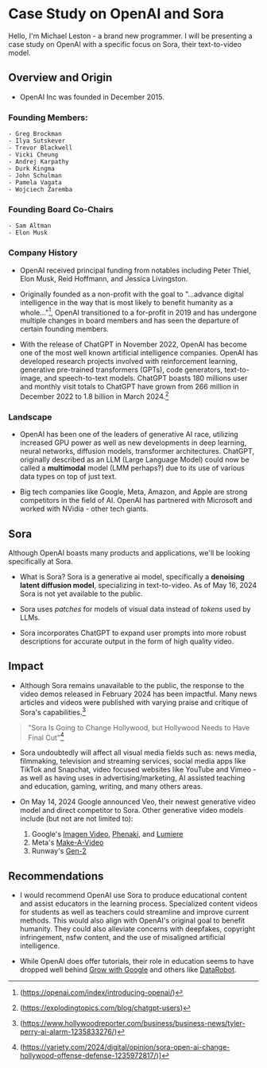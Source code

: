 # Case Study on OpenAI and Sora

Hello, I'm Michael Leston - a brand new programmer. I will be presenting a case
study on OpenAI with a specific focus on Sora, their text-to-video model.

## Overview and Origin

* OpenAI Inc was founded in December 2015.

### Founding Members:

    - Greg Brockman
    - Ilya Sutskever
    - Trevor Blackwell
    - Vicki Cheung
    - Andrej Karpathy
    - Durk Kingma
    - John Schulman
    - Pamela Vagata
    - Wojciech Zaremba

### Founding Board Co-Chairs

    - Sam Altman
    - Elon Musk

### Company History

* OpenAI received principal funding from notables including Peter Thiel, Elon Musk, Reid Hoffmann, and Jessica Livingston.

* Originally founded as a non-profit with the goal to "...advance digital intelligence in the way that is most likely to benefit humanity as a whole..."[^1], OpenAI transitioned to a for-profit in 2019 and has undergone multiple changes in board members and has seen the departure of certain founding members.  

* With the release of ChatGPT in November 2022, OpenAI has become one of the most well known artificial intelligence companies. OpenAI has developed research projects involved with reinforcement learning, generative pre-trained transformers (GPTs), code generators, text-to-image, and speech-to-text models. ChatGPT boasts 180 millions user and monthly visit totals to ChatGPT have grown from 266 million in December 2022 to 1.8 billion in March 2024.[^2]

### Landscape

* OpenAI has been one of the leaders of generative AI race, utilizing increased GPU power as well as new developments in deep learning, neural networks, diffusion models, transformer architectures. ChatGPT, originally described as an LLM (Large Language Model) could now be called a **multimodal** model (LMM perhaps?) due to its use of various data types  on top of just text.

* Big tech companies like Google, Meta, Amazon, and Apple are strong competitors in the field of AI. OpenAI has partnered with Microsoft and worked with NVidia - other tech giants.

## Sora

Although OpenAI boasts many products and applications, we'll be looking specifically at Sora.

* What is Sora? Sora is a generative ai model, specifically a **denoising latent diffusion model**, specializing in text-to-video. As of May 16, 2024 Sora is not yet available to the public.

* Sora uses *patches* for models of visual data instead of *tokens* used by LLMs.  

* Sora incorporates ChatGPT to expand user prompts into more robust descriptions for accurate output in the form of high quality video.

## Impact

* Although Sora remains unavailable to the public, the response to the video demos released in February 2024 has been impactful. Many news articles and videos were published with varying praise and critique of Sora's capabilities.[^3] 

>"Sora Is Going to Change Hollywood, but Hollywood Needs to Have Final Cut"[^4]

* Sora undoubtedly will affect all visual media fields such as: news media, filmmaking, television and streaming services, social media apps like TikTok and Snapchat, video focused websites like YouTube and Vimeo - as well as having uses in advertising/marketing, AI assisted teaching and education, gaming, writing, and many others areas.

* On May 14, 2024 Google announced Veo, their newest generative video model and direct competitor to Sora. Other generative video models include (but not are not limited to):

    1. Google's [Imagen Video](https://imagen.research.google/video/), [Phenaki](https://phenaki.video/), and [Lumiere](https://lumiere-video.github.io/)
    2. Meta's [Make-A-Video](https://makeavideo.studio/)
    3. Runway's [Gen-2](https://research.runwayml.com/gen2)

## Recommendations

* I would recommend OpenAI use Sora to produce educational content and assist educators in the learning process. Specialized content videos for students as well as teachers could streamline and improve current methods. This would also align with OpenAI's original goal to benefit humanity. They could also alleviate concerns with deepfakes, copyright infringement, nsfw content, and the use of misaligned artificial intelligence. 

* While OpenAI does offer tutorials, their role in education seems to have dropped well behind [Grow with Google](https://grow.google/) and others like [DataRobot](https://learn.datarobot.com/).

[^1]:(https://openai.com/index/introducing-openai/)
[^2]:(https://explodingtopics.com/blog/chatgpt-users)
[^3]:(https://www.hollywoodreporter.com/business/business-news/tyler-perry-ai-alarm-1235833276/)
[^4]:(https://variety.com/2024/digital/opinion/sora-open-ai-change-hollywood-offense-defense-1235972817/)]